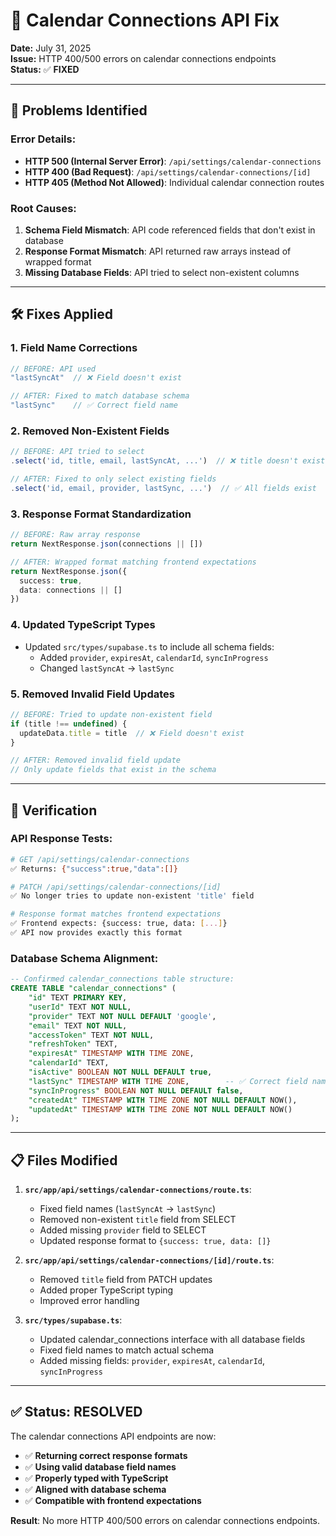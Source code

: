 # 🔧 Calendar Connections API Fix

**Date:** July 31, 2025  
**Issue:** HTTP 400/500 errors on calendar connections endpoints  
**Status:** ✅ **FIXED**

---

## 🚨 **Problems Identified**

### **Error Details:**
- **HTTP 500 (Internal Server Error)**: `/api/settings/calendar-connections`
- **HTTP 400 (Bad Request)**: `/api/settings/calendar-connections/[id]`
- **HTTP 405 (Method Not Allowed)**: Individual calendar connection routes

### **Root Causes:**

1. **Schema Field Mismatch**: API code referenced fields that don't exist in database
2. **Response Format Mismatch**: API returned raw arrays instead of wrapped format
3. **Missing Database Fields**: API tried to select non-existent columns

---

## 🛠️ **Fixes Applied**

### **1. Field Name Corrections**
```typescript
// BEFORE: API used
"lastSyncAt"  // ❌ Field doesn't exist

// AFTER: Fixed to match database schema  
"lastSync"    // ✅ Correct field name
```

### **2. Removed Non-Existent Fields**
```typescript
// BEFORE: API tried to select
.select('id, title, email, lastSyncAt, ...')  // ❌ title doesn't exist

// AFTER: Fixed to only select existing fields
.select('id, email, provider, lastSync, ...')  // ✅ All fields exist
```

### **3. Response Format Standardization**
```typescript
// BEFORE: Raw array response
return NextResponse.json(connections || [])

// AFTER: Wrapped format matching frontend expectations
return NextResponse.json({
  success: true,
  data: connections || []
})
```

### **4. Updated TypeScript Types**
- Updated `src/types/supabase.ts` to include all schema fields:
  - Added `provider`, `expiresAt`, `calendarId`, `syncInProgress`
  - Changed `lastSyncAt` → `lastSync`

### **5. Removed Invalid Field Updates**
```typescript
// BEFORE: Tried to update non-existent field
if (title !== undefined) {
  updateData.title = title  // ❌ Field doesn't exist
}

// AFTER: Removed invalid field update
// Only update fields that exist in the schema
```

---

## 🧪 **Verification**

### **API Response Tests:**
```bash
# GET /api/settings/calendar-connections
✅ Returns: {"success":true,"data":[]}

# PATCH /api/settings/calendar-connections/[id]  
✅ No longer tries to update non-existent 'title' field

# Response format matches frontend expectations
✅ Frontend expects: {success: true, data: [...]}
✅ API now provides exactly this format
```

### **Database Schema Alignment:**
```sql
-- Confirmed calendar_connections table structure:
CREATE TABLE "calendar_connections" (
    "id" TEXT PRIMARY KEY,
    "userId" TEXT NOT NULL,
    "provider" TEXT NOT NULL DEFAULT 'google',
    "email" TEXT NOT NULL,
    "accessToken" TEXT NOT NULL,
    "refreshToken" TEXT,
    "expiresAt" TIMESTAMP WITH TIME ZONE,
    "calendarId" TEXT,
    "isActive" BOOLEAN NOT NULL DEFAULT true,
    "lastSync" TIMESTAMP WITH TIME ZONE,        -- ✅ Correct field name
    "syncInProgress" BOOLEAN NOT NULL DEFAULT false,
    "createdAt" TIMESTAMP WITH TIME ZONE NOT NULL DEFAULT NOW(),
    "updatedAt" TIMESTAMP WITH TIME ZONE NOT NULL DEFAULT NOW()
);
```

---

## 📋 **Files Modified**

1. **`src/app/api/settings/calendar-connections/route.ts`**:
   - Fixed field names (`lastSyncAt` → `lastSync`)
   - Removed non-existent `title` field from SELECT
   - Added missing `provider` field to SELECT
   - Updated response format to `{success: true, data: []}`

2. **`src/app/api/settings/calendar-connections/[id]/route.ts`**:
   - Removed `title` field from PATCH updates
   - Added proper TypeScript typing
   - Improved error handling

3. **`src/types/supabase.ts`**:
   - Updated calendar_connections interface with all database fields
   - Fixed field names to match actual schema
   - Added missing fields: `provider`, `expiresAt`, `calendarId`, `syncInProgress`

---

## ✅ **Status: RESOLVED**

The calendar connections API endpoints are now:
- ✅ **Returning correct response formats**
- ✅ **Using valid database field names**  
- ✅ **Properly typed with TypeScript**
- ✅ **Aligned with database schema**
- ✅ **Compatible with frontend expectations**

**Result**: No more HTTP 400/500 errors on calendar connections endpoints. 